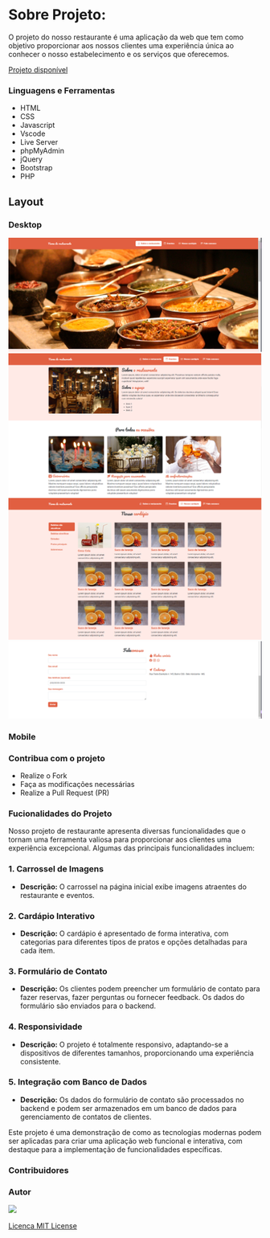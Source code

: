 # Sobre Projeto:

O projeto do nosso restaurante é uma aplicação da web que tem como objetivo proporcionar aos nossos clientes uma experiência única ao conhecer o nosso estabelecimento e os serviços que oferecemos. 

[Projeto disponível](https://www.tsmdebug.com.br/restaurante/projeto3/)

### Linguagens e Ferramentas

- HTML
- CSS
- Javascript
- Vscode
- Live Server
- phpMyAdmin
- jQuery
- Bootstrap
- PHP

## Layout

### Desktop

<img src="/images/projeto/Captura de tela 2023-10-31 133759.png"/>
<img src="/images/projeto/Captura de tela 2023-10-31 133746.png"/>
<img src="/images/projeto/Captura de tela 2023-10-31 133728.png"/>
<img src="/images/projeto/Captura de tela 2023-10-31 133716.png"/>

### Mobile





### Contribua com o projeto

- Realize o Fork
- Faça as modificações necessárias
- Realize a Pull Request (PR)

### Fucionalidades do Projeto

Nosso projeto de restaurante apresenta diversas funcionalidades que o tornam uma ferramenta valiosa para proporcionar aos clientes uma experiência excepcional. Algumas das principais funcionalidades incluem:

### 1. Carrossel de Imagens

- **Descrição:** O carrossel na página inicial exibe imagens atraentes do restaurante e eventos.

### 2. Cardápio Interativo

- **Descrição:** O cardápio é apresentado de forma interativa, com categorias para diferentes tipos de pratos e opções detalhadas para cada item.

### 3. Formulário de Contato

- **Descrição:** Os clientes podem preencher um formulário de contato para fazer reservas, fazer perguntas ou fornecer feedback. Os dados do formulário são enviados para o backend.

### 4. Responsividade

- **Descrição:** O projeto é totalmente responsivo, adaptando-se a dispositivos de diferentes tamanhos, proporcionando uma experiência consistente.

### 5. Integração com Banco de Dados

- **Descrição:** Os dados do formulário de contato são processados no backend e podem ser armazenados em um banco de dados para gerenciamento de contatos de clientes.

Este projeto é uma demonstração de como as tecnologias modernas podem ser aplicadas para criar uma aplicação web funcional e interativa, com destaque para a implementação de funcionalidades específicas.



### Contribuidores

### Autor

<a href="https://github.com/tiago-tsm">
<img src="https://avatars.githubusercontent.com/u/138628238?v=4" width="70px" />
</a>

[Licenca MIT License](http://creativecommons.org/licenses/by)
